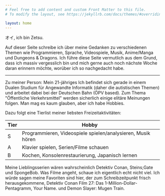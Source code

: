 ```yaml
---
# Feel free to add content and custom Front Matter to this file.
# To modify the layout, see https://jekyllrb.com/docs/themes/#overriding-theme-defaults

layout: home
---
```


オイ, ich bin Zetsu.

Auf dieser Seite schreibe ich über meine Gedanken zu verschiedenen Themen wie Programmieren, Sprache, Videospiele,
Musik, Anime/Manga und Dungeons & Dragons. Ich führe diese Seite vermutlich aus dem Grund, dass ich massiv vergesslich
bin und mich gerne auch noch nächste Woche daran erinnern möchte, worüber ich so nachgedacht habe.

---

Zu meiner Person: Mein 21-jähriges Ich befindet sich gerade in einem Dualen Studium für Angewandte Informatik (daher die
autistischen Themen) und arbeitet dabei bei der Deutschen Bahn (ÖPV based). Zum Thema "Öffentliche Verkehrsmittel"
werden sicherlich einige elitäre Meinungen folgen. Man mag es kaum glauben, aber ich habe Hobbies.

Dazu folgt eine Tierlist meiner liebsten Freizeitaktivitäten:

| Tier | Hobby                                                       |
|------|-------------------------------------------------------------|
| S    | Programmieren, Videospiele spielen/analysieren, Musik hören |
| A    | Klavier spielen, Serien/Filme schauen                       |
| B    | Kochen, Konsolenrestaurierung, Japanisch lernen             |

Meine Lieblingsserien wären wahrscheinlich Detektiv Conan, Steins;Gate und SpongeBob. Was Filme angeht, schaue ich
eigentlich echt nicht viel. Ich würde sagen meine Favoriten sind hier, der zum Schreibzeitpunkt frisch herausgekommene,
Detektiv Conan Film 27: Das 1-Million-Dollar-Pentagramm, Your Name. und Demon Slayer: Mugen Train.